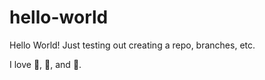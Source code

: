 # hello-world
Hello World!
Just testing out creating a repo, branches, etc. 

I love :beer:, :pizza:, and :guitar:.
